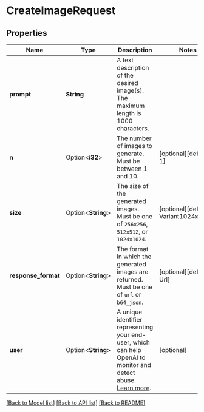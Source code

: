 # CreateImageRequest

## Properties

Name | Type | Description | Notes
------------ | ------------- | ------------- | -------------
**prompt** | **String** | A text description of the desired image(s). The maximum length is 1000 characters. | 
**n** | Option<**i32**> | The number of images to generate. Must be between 1 and 10. | [optional][default to 1]
**size** | Option<**String**> | The size of the generated images. Must be one of `256x256`, `512x512`, or `1024x1024`. | [optional][default to Variant1024x1024]
**response_format** | Option<**String**> | The format in which the generated images are returned. Must be one of `url` or `b64_json`. | [optional][default to Url]
**user** | Option<**String**> | A unique identifier representing your end-user, which can help OpenAI to monitor and detect abuse. [Learn more](/docs/guides/safety-best-practices/end-user-ids).  | [optional]

[[Back to Model list]](../README.md#documentation-for-models) [[Back to API list]](../README.md#documentation-for-api-endpoints) [[Back to README]](../README.md)


